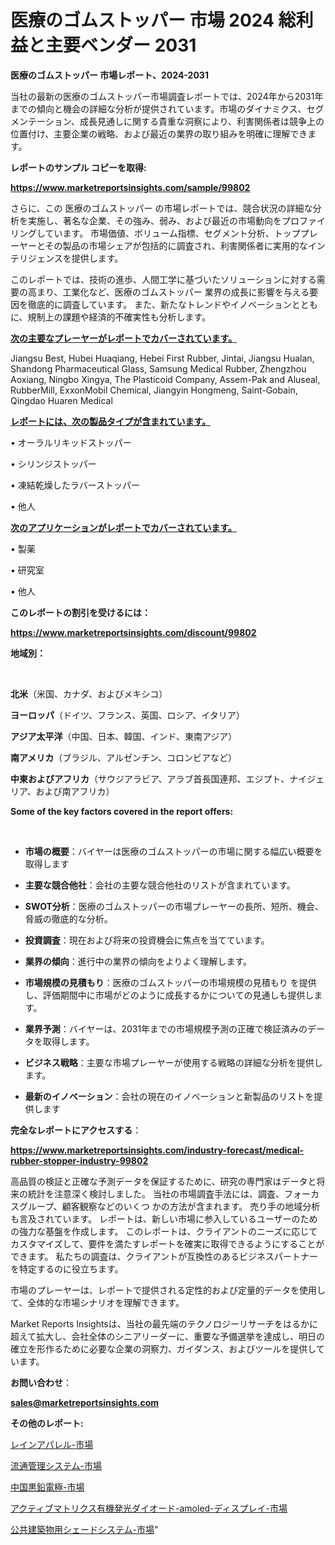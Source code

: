 # 医療のゴムストッパー 市場 2024 総利益と主要ベンダー 2031

<strong>医療のゴムストッパー 市場レポート、2024-2031</strong>

当社の最新の医療のゴムストッパー市場調査レポートでは、2024年から2031年までの傾向と機会の詳細な分析が提供されています。市場のダイナミクス、セグメンテーション、成長見通しに関する貴重な洞察により、利害関係者は競争上の位置付け、主要企業の戦略、および最近の業界の取り組みを明確に理解できます。



<strong>レポートのサンプル コピーを取得:</strong> <a href=https://www.marketreportsinsights.com/sample/99802>

<strong><u>https://www.marketreportsinsights.com/sample/99802</u></strong></a>

さらに、この 医療のゴムストッパー の市場レポートでは、競合状況の詳細な分析を実施し、著名な企業、その強み、弱み、および最近の市場動向をプロファイリングしています。 市場価値、ボリューム指標、セグメント分析、トッププレーヤーとその製品の市場シェアが包括的に調査され、利害関係者に実用的なインテリジェンスを提供します。

このレポートでは、技術の進歩、人間工学に基づいたソリューションに対する需要の高まり、工業化など、医療のゴムストッパー 業界の成長に影響を与える要因を徹底的に調査しています。 また、新たなトレンドやイノベーションとともに、規制上の課題や経済的不確実性も分析します。



<strong><u>次の主要なプレーヤーがレポートでカバーされています。</u></strong>

Jiangsu Best, Hubei Huaqiang, Hebei First Rubber, Jintai, Jiangsu Hualan, Shandong Pharmaceutical Glass, Samsung Medical Rubber, Zhengzhou Aoxiang, Ningbo Xingya, The Plasticoid Company, Assem-Pak and Aluseal, RubberMill, ExxonMobil Chemical, Jiangyin Hongmeng, Saint-Gobain, Qingdao Huaren Medical



<strong><u><b>レポートには、次の製品タイプが含まれています。</b></u></strong>

• オーラルリキッドストッパー

• シリンジストッパー

• 凍結乾燥したラバーストッパー

• 他人



<strong><u><b>次のアプリケーションがレポートでカバーされています。</b></u></strong>

• 製薬

• 研究室

• 他人



<strong><b>このレポートの割引を受けるには：</b></strong>

<a href=https://www.marketreportsinsights.com/discount/99802>

<strong><u>https://www.marketreportsinsights.com/discount/99802</u></strong></a>



<strong>地域別：</strong>

<strong> </strong>



<strong>北米</strong>（米国、カナダ、およびメキシコ）



<strong>ヨーロッパ</strong>（ドイツ、フランス、英国、ロシア、イタリア）



<strong>アジア太平洋</strong>（中国、日本、韓国、インド、東南アジア）



<strong>南アメリカ</strong>（ブラジル、アルゼンチン、コロンビアなど）



<strong>中東およびアフリカ</strong>（サウジアラビア、アラブ首長国連邦、エジプト、ナイジェリア、および南アフリカ）



<strong>Some of the key factors covered in the report offers:</strong>

<strong> </strong>
<ul>
  <li>

<strong>市場の概要</strong>：バイヤーは医療のゴムストッパーの市場に関する幅広い概要を取得します</li>
  <li>

<strong>主要な競合他社</strong>：会社の主要な競合他社のリストが含まれています。</li>
  <li>

<strong>SWOT分析</strong>：医療のゴムストッパーの市場プレーヤーの長所、短所、機会、脅威の徹底的な分析。</li>
  <li>

<strong>投資調査</strong>：現在および将来の投資機会に焦点を当てています。</li>
  <li>

<strong>業界の傾向</strong>：進行中の業界の傾向をよりよく理解します。</li>
  <li>

<strong>市場規模の見積もり</strong>：医療のゴムストッパーの市場規模の見積もり を提供し、評価期間中に市場がどのように成長するかについての見通しも提供します。</li>
  <li>

<strong>業界予測</strong>：バイヤーは、2031年までの市場規模予測の正確で検証済みのデータを取得します。</li>
  <li>

<strong>ビジネス戦略</strong>：主要な市場プレーヤーが使用する戦略の詳細な分析を提供します。</li>
  <li>

<strong>最新のイノベーション</strong>：会社の現在のイノベーションと新製品のリストを提供します</li>
</ul>


<strong>完全なレポートにアクセスする</strong>：

<a href=https://www.marketreportsinsights.com/industry-forecast/medical-rubber-stopper-industry-99802>

<strong><u>https://www.marketreportsinsights.com/industry-forecast/medical-rubber-stopper-industry-99802</u></strong></a>

高品質の検証と正確な予測データを保証するために、研究の専門家はデータと将来の統計を注意深く検討しました。 当社の市場調査手法には、調査、フォーカスグループ、顧客観察などのいくつ かの方法が含まれます。 売り手の地域分析も言及されています。 レポートは、新しい市場に参入しているユーザーのための強力な基盤を作成します。 このレポートは、クライアントのニーズに応じてカスタマイズして、要件を満たすレポートを確実に取得できるようにすることができます。 私たちの調査は、クライアントが互換性のあるビジネスパートナーを特定するのに役立ちます。

市場のプレーヤーは、レポートで提供される定性的および定量的データを使用して、全体的な市場シナリオを理解できます。

Market Reports Insightsは、当社の最先端のテクノロジーリサーチをはるかに超えて拡大し、会社全体のシニアリーダーに、重要な予備選挙を達成し、明日の確立を形作るために必要な企業の洞察力、ガイダンス、およびツールを提供しています。



<strong><b>お問い合わせ</b></strong>：

<a href=mailto:sales@marketreportsinsights.com>

<strong><u>sales@marketreportsinsights.com</u></strong></a>



<strong>その他のレポート:</strong>

<a href=https://www.linkedin.com/pulse/レインアパレル-市場-2023-総利益と主要ベンダー-2030-market-maverick-diaries-24-analysi-hwcnf/>レインアパレル-市場</a>

<a href=https://www.linkedin.com/pulse/流通管理システム-市場-2023-総合分析と事業成長戦略-2030-15bdf/>流通管理システム-市場</a>

<a href=https://www.linkedin.com/pulse/中国黒鉛電極-市場-2023-swot-分析と成長率-2030-pr-news-hub-h2y6f/>中国黒鉛電極-市場</a>

<a href=https://www.linkedin.com/pulse/アクティブマトリクス有機発光ダイオード-amoled-ディスプレイ-市場-nvudf/>アクティブマトリクス有機発光ダイオード-amoled-ディスプレイ-市場</a>

<a href=https://www.linkedin.com/pulse/公共建築物用シェードシステム-市場-2023-総合分析と事業成長戦略-2030-jfukc/>公共建築物用シェードシステム-市場</a>"
